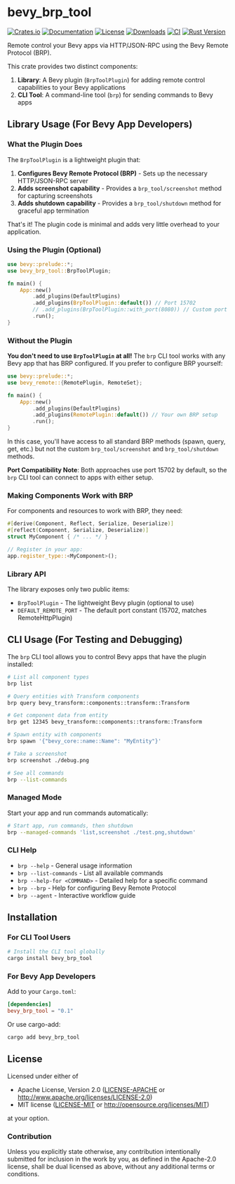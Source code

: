 # bevy_brp_tool

[![Crates.io](https://img.shields.io/crates/v/bevy_brp_tool.svg)](https://crates.io/crates/bevy_brp_tool)
[![Documentation](https://docs.rs/bevy_brp_tool/badge.svg)](https://docs.rs/bevy_brp_tool)
[![License](https://img.shields.io/crates/l/bevy_brp_tool.svg)](https://github.com/natepiano/bevy_brp_tool#license)
[![Downloads](https://img.shields.io/crates/d/bevy_brp_tool.svg)](https://crates.io/crates/bevy_brp_tool)
[![CI](https://github.com/natepiano/bevy_brp_tool/workflows/CI/badge.svg)](https://github.com/natepiano/bevy_brp_tool/actions)
[![Rust Version](https://img.shields.io/badge/rust-2024%20edition-blue.svg)](https://blog.rust-lang.org/2024/01/01/edition-2024.html)

Remote control your Bevy apps via HTTP/JSON-RPC using the Bevy Remote Protocol (BRP).

This crate provides two distinct components:

1. **Library**: A Bevy plugin (`BrpToolPlugin`) for adding remote control capabilities to your Bevy applications
2. **CLI Tool**: A command-line tool (`brp`) for sending commands to Bevy apps

## Library Usage (For Bevy App Developers)

### What the Plugin Does

The `BrpToolPlugin` is a lightweight plugin that:
1. **Configures Bevy Remote Protocol (BRP)** - Sets up the necessary HTTP/JSON-RPC server
2. **Adds screenshot capability** - Provides a `brp_tool/screenshot` method for capturing screenshots
3. **Adds shutdown capability** - Provides a `brp_tool/shutdown` method for graceful app termination

That's it! The plugin code is minimal and adds very little overhead to your application.

### Using the Plugin (Optional)

```rust
use bevy::prelude::*;
use bevy_brp_tool::BrpToolPlugin;

fn main() {
    App::new()
        .add_plugins(DefaultPlugins)
        .add_plugins(BrpToolPlugin::default()) // Port 15702
        // .add_plugins(BrpToolPlugin::with_port(8080)) // Custom port
        .run();
}
```

### Without the Plugin

**You don't need to use `BrpToolPlugin` at all!** The `brp` CLI tool works with any Bevy app that has BRP configured. If you prefer to configure BRP yourself:

```rust
use bevy::prelude::*;
use bevy_remote::{RemotePlugin, RemoteSet};

fn main() {
    App::new()
        .add_plugins(DefaultPlugins)
        .add_plugins(RemotePlugin::default()) // Your own BRP setup
        .run();
}
```

In this case, you'll have access to all standard BRP methods (spawn, query, get, etc.) but not the custom `brp_tool/screenshot` and `brp_tool/shutdown` methods.

**Port Compatibility Note**: Both approaches use port 15702 by default, so the `brp` CLI tool can connect to apps with either setup.

### Making Components Work with BRP

For components and resources to work with BRP, they need:

```rust
#[derive(Component, Reflect, Serialize, Deserialize)]
#[reflect(Component, Serialize, Deserialize)]
struct MyComponent { /* ... */ }

// Register in your app:
app.register_type::<MyComponent>();
```

### Library API

The library exposes only two public items:
- `BrpToolPlugin` - The lightweight Bevy plugin (optional to use)
- `DEFAULT_REMOTE_PORT` - The default port constant (15702, matches RemoteHttpPlugin)

## CLI Usage (For Testing and Debugging)

The `brp` CLI tool allows you to control Bevy apps that have the plugin installed:

```bash
# List all component types
brp list

# Query entities with Transform components
brp query bevy_transform::components::transform::Transform

# Get component data from entity
brp get 12345 bevy_transform::components::transform::Transform

# Spawn entity with components
brp spawn '{"bevy_core::name::Name": "MyEntity"}'

# Take a screenshot
brp screenshot ./debug.png

# See all commands
brp --list-commands
```

### Managed Mode

Start your app and run commands automatically:

```bash
# Start app, run commands, then shutdown
brp --managed-commands 'list,screenshot ./test.png,shutdown'
```

### CLI Help

- `brp --help` - General usage information
- `brp --list-commands` - List all available commands
- `brp --help-for <COMMAND>` - Detailed help for a specific command
- `brp --brp` - Help for configuring Bevy Remote Protocol
- `brp --agent` - Interactive workflow guide

## Installation

### For CLI Tool Users

```bash
# Install the CLI tool globally
cargo install bevy_brp_tool
```

### For Bevy App Developers

Add to your `Cargo.toml`:

```toml
[dependencies]
bevy_brp_tool = "0.1"
```

Or use cargo-add:

```bash
cargo add bevy_brp_tool
```

## License

Licensed under either of

* Apache License, Version 2.0 ([LICENSE-APACHE](LICENSE-APACHE) or http://www.apache.org/licenses/LICENSE-2.0)
* MIT license ([LICENSE-MIT](LICENSE-MIT) or http://opensource.org/licenses/MIT)

at your option.

### Contribution

Unless you explicitly state otherwise, any contribution intentionally submitted
for inclusion in the work by you, as defined in the Apache-2.0 license, shall be
dual licensed as above, without any additional terms or conditions.